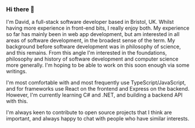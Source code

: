 ### Hi there 👋


I'm David, a full-stack software developer based in Bristol, UK. Whilst having more experience in front-end bits, I really enjoy both. My experience so far has mainly been in web app development, but am interested in all areas of software development, in the broadest sense of the term. 
My background before software development was in philosophy of science, and this remains. From this angle I'm interested in the foundations, philosophy and history of software development and computer science more generally. I'm hoping to be able to work on this soon enough via some writings. 

I'm most comfortable with and most frequently use TypeScript/JavaScript, and for frameworks use React on the frontend and Express on the backend. However, I'm currently learning C# and .NET, and building a backend API with this. 

I'm always keen to contribute to open source projects that I think are important, and always happy to chat with people who have similar interests. 
